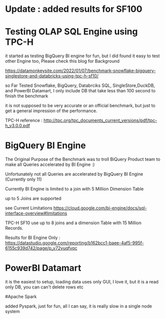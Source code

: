 # Update : added results for SF100

# Testing OLAP SQL Engine using TPC-H

it started as testing BigQuery BI engine for fun, but I did found it easy to test other Engine too, Please check this blog for Background

https://datamonkeysite.com/2022/01/07/benchmark-snowflake-bigquery-singlestore-and-databricks-using-tpc-h-sf10/

so Far Tested Snowflake, BigQuery, Databrciks SQL, SingleStore,DuckDB, and PowerBI Datamart, I only include DB that take less than 100 second to finish the benchmark

it is not supposed to be very accurate or an official benchmark, but just to get a general impression of the performance.

TPC-H reference : http://tpc.org/tpc_documents_current_versions/pdf/tpc-h_v3.0.0.pdf



# BigQuery BI Engine


The Original Purpose of the Benchmark was to troll BiQuery Product team to make all Queries accelerated by BI Engine :)


Unfortunately not all Queries are accelerated by BigQuery BI Engine (Currently only 11)

Currently BI Engine is limited to a join with 5 Million Dimension Table

up to 5 Joins are supported

see Current Limitations
https://cloud.google.com/bi-engine/docs/sql-interface-overview#limitations

TPC-H SF10 use up to 8 joins and a dimension Table with 15 Million Records.

Results for BI Engine Only : https://datastudio.google.com/reporting/b162bcc1-baee-4af5-995f-6155c939d742/page/p_v72vuqfvqc


# PowerBI Datamart

it is the easiest to setup, loading data uses only GUI, I love it, but it is a read only DB, you can can't delete rows etc

#Apache Spark

added Pyspark, just for fun, all I can say, it is really slow in a single node system
